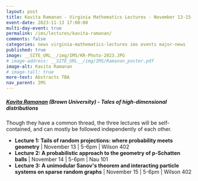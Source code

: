 ```yaml
---
layout: post
title: Kavita Ramanan - Virginia Mathematics Lectures - November 13-15, 2023
event-date: 2023-11-13 17:00:00
multi-day-event: true
permalink: /ims/lectures/kavita-ramanan/
comments: false
categories: news virginia-mathematics-lectures ims events major-news
published: true
image: __SITE_URL__/img/IMS/KR-Photo-2023.JPG
# image-address: __SITE_URL__/img/IMS/Ramanan_poster.pdf
image-alt: Kavita Ramanan
# image-tall: true
more-text: Abstracts TBA
nav_parent: IMS
---
```


<h5 class="mt-1 mb-1"><a href="https://www.brown.edu/academics/applied-mathematics/faculty/kavita-ramanan/home">Kavita Ramanan</a> (Brown University) - Tales of high-dimensional distributions</h5>

Though they have a common thread, the three lectures will be self-contained, and can mostly be followed independently of each other.

<ul>
<li><b>Lecture 1: Tails of random projections: where probability meets geometry</b> | November 13 | 5-6pm | Wilson 402 </li>
<li><b>Lecture 2: A probabilistic approach to the geometry of p-Schatten balls</b> | November 14 | 5-6pm | Nau 101</li>
<li><b>Lecture 3: A unimodular Sanov's theorem and interacting particle systems on sparse random graphs</b> | November 15 | 5-6pm | Wilson 402</li>
</ul>


